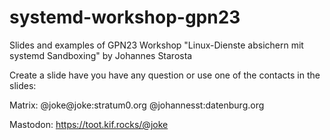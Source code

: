 # systemd-workshop-gpn23
Slides and examples of GPN23 Workshop "Linux-Dienste absichern mit systemd Sandboxing" by Johannes Starosta

Create a slide have you have any question or use one of the contacts in the slides:

Matrix: 
@joke@joke:stratum0.org
@johannesst:datenburg.org

Mastodon: https://toot.kif.rocks/@joke

